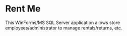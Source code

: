# Rent Me

This WinForms/MS SQL Server application allows store employees/administrator to manage rentals/returns, etc. 

